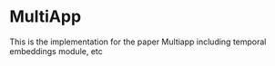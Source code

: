 # MultiApp
This is the implementation for the paper Multiapp including temporal embeddings module, etc
